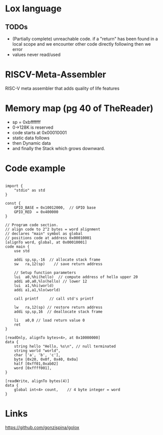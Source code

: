 # Lox language
## TODOs
  - (Partially complete) unreachable code. if a "return" has been found in a local scope and we encounter other code directly following then we error
  - values never read/used

# RISCV-Meta-Assembler
RISC-V meta assembler that adds quality of life features

# Memory map (pg 40 of TheReader)
- sp = 0xbfffffff
- 0->128K is reserved
- code starts at 0x00010001
- static data follows
- then Dynamic data
- and finally the Stack which grows downward.

# Code example
```

import {
    "stdio" as std
}

const {
    GPIO_BASE = 0x10012000,  // GPIO base
    GPIO_RED  = 0x400000
}

// Program code section.
// align code to 2^2 bytes = word alignment
// declares "main" symbol as global
// positions code at address 0x00010001
[alignTo word, global, at 0x00010001]
code main {
    use std

    addi sp,sp,-16  // allocate stack frame
    sw   ra,12(sp)    // save return address

    // Setup function parameters    
    lui  a0,%hi(hello)  // compute address of hello upper 20
    addi a0,a0,%lo(hello) // lower 12
    lui  a1,%hi(world)
    addi a1,a1,%lo(world)

    call printf     // call std's printf
    
    lw   ra,12(sp) // restore return address
    addi sp,sp,16  // deallocate stack frame
    
    li   a0,0 // load return value 0
    ret
}

[readOnly, alignTo bytes<4>, at 0x10000000]
data {
    string hello "Hello, %s\n", // null terminated
    string world "world",
    char ['a', 'b', 'c'],
    byte [0x20, 0x0f, 0x40, 0x0a]
    half [0xff01,0xab02]
    word [0xffff001],
}

[readWrite, alignTo bytes(4)]
data {
    global int<4> count,    // 4 byte integer = word
}
```

# Links
https://github.com/gonzispina/golox
